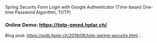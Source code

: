 Spring Security Form Login with Google Authenticator (Time-based One-time Password Algorithm, TOTP)

### Online Demo: https://totp-omed.hplar.ch/


Blog post: https://golb.hplar.ch/2019/06/totp-spring-security.html
..
